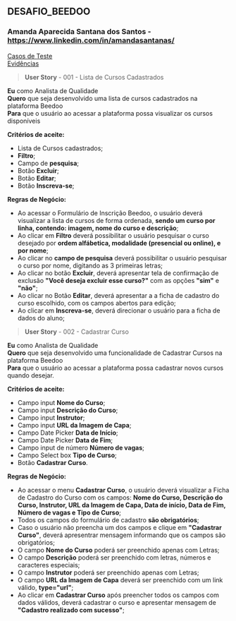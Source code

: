 ## DESAFIO_BEEDOO
### Amanda Aparecida Santana dos Santos - https://www.linkedin.com/in/amandasantanas/  

[Casos de Teste](https://docs.google.com/document/d/1_hSN-6fG4ONkWjynif7VXEB24rZ3Jq7ASyOrIKc9HUk/edit?usp=sharing)  
[Evidências](https://drive.google.com/drive/folders/1zUseBP5PcY1lIR2EmQR5NyYQVj_ZdN-m?usp=drive_link)  

> **User Story** - 001 - Lista de Cursos Cadastrados  

**Eu** como Analista de Qualidade  
**Quero** que seja desenvolvido uma lista de cursos cadastrados na plataforma Beedoo  
**Para** que o usuário ao acessar a plataforma possa visualizar os cursos disponíveis  

**Critérios de aceite:**  
- Lista de Cursos cadastrados;
- **Filtro**;
- Campo de **pesquisa**;
- Botão **Excluir**;
- Botão **Editar**;
- Botão **Inscreva-se**;    
  
**Regras de Negócio:**     
- Ao acessar o Formulário de Inscrição Beedoo, o usuário deverá visualizar a lista de cursos de forma ordenada, **sendo um curso por linha, contendo: imagem, nome do curso e descrição**;  
- Ao clicar em **Filtro** deverá possibilitar o usuário pesquisar o curso desejado por **ordem alfábetica, modalidade (presencial ou online), e por nome**;  
- Ao clicar no **campo de pesquisa** deverá possibilitar o usuário pesquisar o curso por nome, digitando as 3 primeiras letras;
- Ao clicar no botão **Excluir**, deverá apresentar tela de confirmação de exclusão **"Você deseja excluir esse curso?"** com as opções **"sim"** e **"não"**;  
- Ao clicar no Botão **Editar**, deverá apresentar a a ficha de cadastro do curso escolhido, com os campos abertos para edição;  
- Ao clicar em **Inscreva-se**, deverá direcionar o usuário para a ficha de dados do aluno;  


> **User Story** - 002 - Cadastrar Curso

**Eu** como Analista de Qualidade    
**Quero** que seja desenvolvido uma funcionalidade de Cadastrar Cursos na plataforma Beedoo    
**Para** que o usuário ao acessar a plataforma possa cadastrar novos cursos quando desejar.  

**Critérios de aceite:**  
- Campo input **Nome do Curso**;
- Campo input **Descrição do Curso**;
- Campo input **Instrutor**;
- Campo input **URL da Imagem de Capa**;
- Campo Date Picker **Data de Início**;
- Campo Date Picker **Data de Fim**;
- Campo input de número **Número de vagas**;
- Campo Select box **Tipo de Curso**;
- Botão **Cadastrar Curso**.  
  
**Regras de Negócio:**     
- Ao acessar o menu **Cadastrar Curso**, o usuário deverá visualizar a Ficha de Cadastro do Curso com os campos: **Nome do Curso, Descrição do Curso, Instrutor, URL da Imagem de Capa, Data de início, Data de Fim, Número de vagas e Tipo de Curso**;
- Todos os campos do formulário de cadastro **são obrigatórios**;
- Caso o usuário não preencha um dos campos e clique em **"Cadastrar Curso"**, deverá apresentrar mensagem informando que os campos são obrigatórios;
- O campo **Nome do Curso** poderá ser preenchido apenas com Letras;  
- O campo **Descrição** poderá ser preenchido com letras, números e caracteres especiais;
- O campo **Instrutor** poderá ser preenchido apenas com Letras;  
- O campo **URL da Imagem de Capa** deverá ser preenchido com um link válido, **type="url"**;  
- Ao clicar em **Cadastrar Curso** após preencher todos os campos com dados válidos, deverá cadastrar o curso e apresentar mensagem de **"Cadastro realizado com sucesso"**;  

